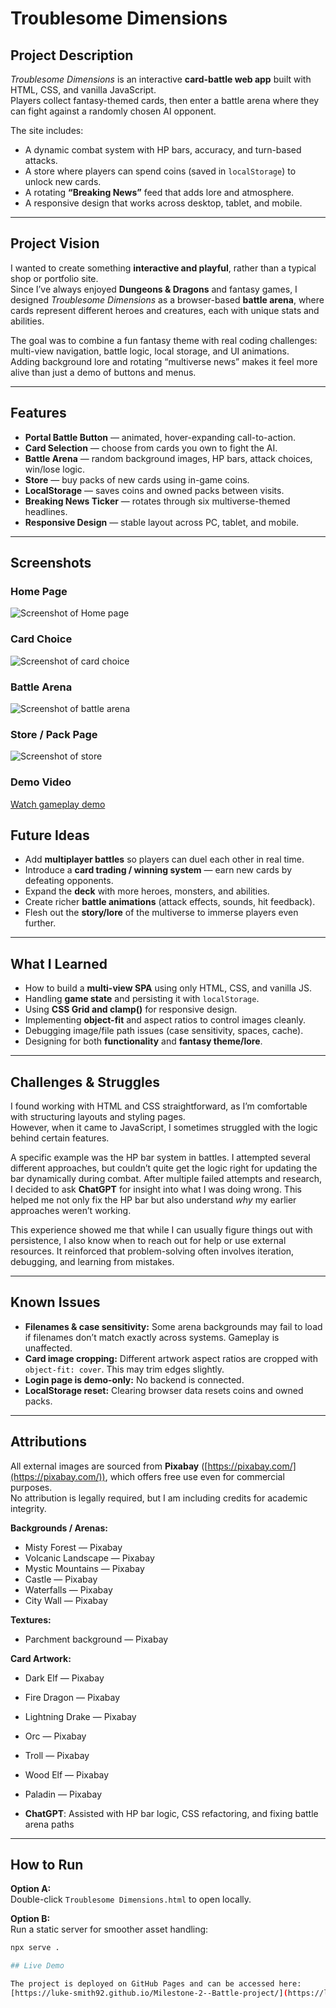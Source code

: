 # Troublesome Dimensions  

## Project Description  
*Troublesome Dimensions* is an interactive **card-battle web app** built with HTML, CSS, and vanilla JavaScript.  
Players collect fantasy-themed cards, then enter a battle arena where they can fight against a randomly chosen AI opponent.  

The site includes:  
- A dynamic combat system with HP bars, accuracy, and turn-based attacks.  
- A store where players can spend coins (saved in `localStorage`) to unlock new cards.  
- A rotating **“Breaking News”** feed that adds lore and atmosphere.  
- A responsive design that works across desktop, tablet, and mobile.  

---

## Project Vision  
I wanted to create something **interactive and playful**, rather than a typical shop or portfolio site.  
Since I’ve always enjoyed **Dungeons & Dragons** and fantasy games, I designed *Troublesome Dimensions* as a browser-based **battle arena**, where cards represent different heroes and creatures, each with unique stats and abilities.  

The goal was to combine a fun fantasy theme with real coding challenges: multi-view navigation, battle logic, local storage, and UI animations.  
Adding background lore and rotating “multiverse news” makes it feel more alive than just a demo of buttons and menus.  

---

## Features  
- **Portal Battle Button** — animated, hover-expanding call-to-action.  
- **Card Selection** — choose from cards you own to fight the AI.  
- **Battle Arena** — random background images, HP bars, attack choices, win/lose logic.  
- **Store** — buy packs of new cards using in-game coins.  
- **LocalStorage** — saves coins and owned packs between visits.  
- **Breaking News Ticker** — rotates through six multiverse-themed headlines.  
- **Responsive Design** — stable layout across PC, tablet, and mobile.  

---

## Screenshots  

### Home Page  
![Screenshot of Home page](screenshots/home.png)  

### Card Choice  
![Screenshot of card choice](screenshots/card-choice.png)  

### Battle Arena  
![Screenshot of battle arena](screenshots/battle.png)  

### Store / Pack Page  
![Screenshot of store](screenshots/store.png)  

### Demo Video  
[Watch gameplay demo](screenshots/video.mp4)  


## Future Ideas  
- Add **multiplayer battles** so players can duel each other in real time.  
- Introduce a **card trading / winning system** — earn new cards by defeating opponents.  
- Expand the **deck** with more heroes, monsters, and abilities.  
- Create richer **battle animations** (attack effects, sounds, hit feedback).  
- Flesh out the **story/lore** of the multiverse to immerse players even further.  

---

## What I Learned  
- How to build a **multi-view SPA** using only HTML, CSS, and vanilla JS.  
- Handling **game state** and persisting it with `localStorage`.  
- Using **CSS Grid and clamp()** for responsive design.  
- Implementing **object-fit** and aspect ratios to control images cleanly.  
- Debugging image/file path issues (case sensitivity, spaces, cache).  
- Designing for both **functionality** and **fantasy theme/lore**.  

---

## Challenges & Struggles  
I found working with HTML and CSS straightforward, as I’m comfortable with structuring layouts and styling pages.  
However, when it came to JavaScript, I sometimes struggled with the logic behind certain features.  

A specific example was the HP bar system in battles. I attempted several different approaches, but couldn’t quite get the logic right for updating the bar dynamically during combat. After multiple failed attempts and research, I decided to ask **ChatGPT** for insight into what I was doing wrong. This helped me not only fix the HP bar but also understand *why* my earlier approaches weren’t working.  

This experience showed me that while I can usually figure things out with persistence, I also know when to reach out for help or use external resources. It reinforced that problem-solving often involves iteration, debugging, and learning from mistakes.  

---

## Known Issues  
- **Filenames & case sensitivity:** Some arena backgrounds may fail to load if filenames don’t match exactly across systems. Gameplay is unaffected.  
- **Card image cropping:** Different artwork aspect ratios are cropped with `object-fit: cover`. This may trim edges slightly.  
- **Login page is demo-only:** No backend is connected.  
- **LocalStorage reset:** Clearing browser data resets coins and owned packs.  

---

## Attributions  
All external images are sourced from **Pixabay** ([https://pixabay.com/](https://pixabay.com/)), which offers free use even for commercial purposes.  
No attribution is legally required, but I am including credits for academic integrity.  

**Backgrounds / Arenas:**  
- Misty Forest — Pixabay  
- Volcanic Landscape — Pixabay  
- Mystic Mountains — Pixabay  
- Castle — Pixabay  
- Waterfalls — Pixabay  
- City Wall — Pixabay  

**Textures:**  
- Parchment background — Pixabay  

**Card Artwork:**  
- Dark Elf — Pixabay  
- Fire Dragon — Pixabay  
- Lightning Drake — Pixabay  
- Orc — Pixabay  
- Troll — Pixabay  
- Wood Elf — Pixabay  
- Paladin — Pixabay  

- **ChatGPT**: Assisted with HP bar logic, CSS refactoring, and fixing battle arena paths  

---

## How to Run  

**Option A:**  
Double-click `Troublesome Dimensions.html` to open locally.  

**Option B:**  
Run a static server for smoother asset handling:  

```bash
npx serve .

## Live Demo

The project is deployed on GitHub Pages and can be accessed here:  
[https://luke-smith92.github.io/Milestone-2--Battle-project/](https://luke-smith92.github.io/Milestone-2--Battle-project/)

